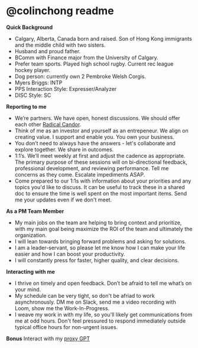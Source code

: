 # @colinchong readme
**Quick Background**
* Calgary, Alberta, Canada born and raised. Son of Hong Kong immigrants and the middle child with two sisters.
* Husband and proud father.
* BComm with Finance major from the University of Calgary.
* Prefer team sports. Played high school rugby. Current rec league hockey player.
* Dog person: currently own 2 Pembroke Welsh Corgis.
* Myers Briggs: INTP
* PPS Interaction Style: Expresser/Analyzer
* DISC Style: SC

**Reporting to me**
* We’re partners. We have open, honest discussions. We should offer each other [Radical Candor](https://www.radicalcandor.com/our-approach/).
* Think of me as an investor and yourself as an entrepeneur. We align on creating value. I support and enable you. You own your business.
* You don’t need to always have the answers - let's collaborate and explore together. We share in outcomes.
* 1:1’s. We’ll meet weekly at first and adjust the cadence as appropriate. The primary purpose of these sessions will on bi-directional feedback, professional development, and reviewing performance. Tell me concerns as they come. Escalate impediments ASAP.
* Come prepared to our 1:1s with information about your priorities and any topics you'd like to discuss. It can be useful to track these in a shared doc to ensure the time is well spent on the most important items. Send me your updates even if we don't meet.

**As a PM Team Member**
* My main jobs on the team are helping to bring context and prioritize, with my main goal being maximize the ROI of the team and ultimately the organization.
* I will lean towards bringing forward problems and asking for solutions.
* I am a leader-servant, so please let me know how I can make your life easier and how I can boost your productivity.
* I will constantly press for faster, higher quality, and clear decisions.

**Interacting with me**
* I thrive on timely and open feedback. Don’t be afraid to tell me what’s on your mind.
* My schedule can be very tight, so don't be afriad to work asynchronously. DM me on Slack, send me a video recording with Loom, show me the Work-In-Progress.
* I weave my work in with my life, so you'll likely get communications from me at odd hours. Don't feel pressured to respond immediately outside typical office hours for non-urgent issues.

**Bonus**
Interact with my [proxy GPT](https://chatgpt.com/g/g-68abf0b328c881919de1d62e4b6f682b-c-gpt)
